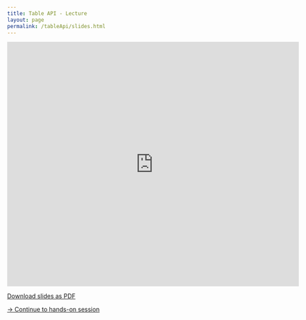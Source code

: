 ```yaml
---
title: Table API - Lecture
layout: page
permalink: /tableApi/slides.html
---
```


<iframe src="https://www.slideshare.net/slideshow/embed_code/key/rLb4SoCQUSCXMR" width="680" height="571" frameborder="0" marginwidth="0" marginheight="0" scrolling="no"></iframe>

[Download slides as PDF]({{site.baseurl}}/slides/flink_table.pdf)

[-> Continue to hands-on session]({{site.baseurl}}/tableApi/handsOn.html)